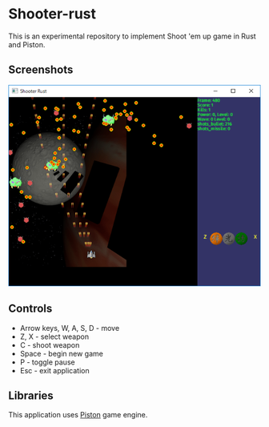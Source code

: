 # Shooter-rust

This is an experimental repository to implement Shoot 'em up game in Rust and Piston.

## Screenshots

![image](images/screenshot01.png)


## Controls

* Arrow keys, W, A, S, D - move
* Z, X - select weapon
* C - shoot weapon
* Space - begin new game
* P - toggle pause
* Esc - exit application


## Libraries

This application uses [Piston](https://github.com/PistonDevelopers/piston) game engine.
